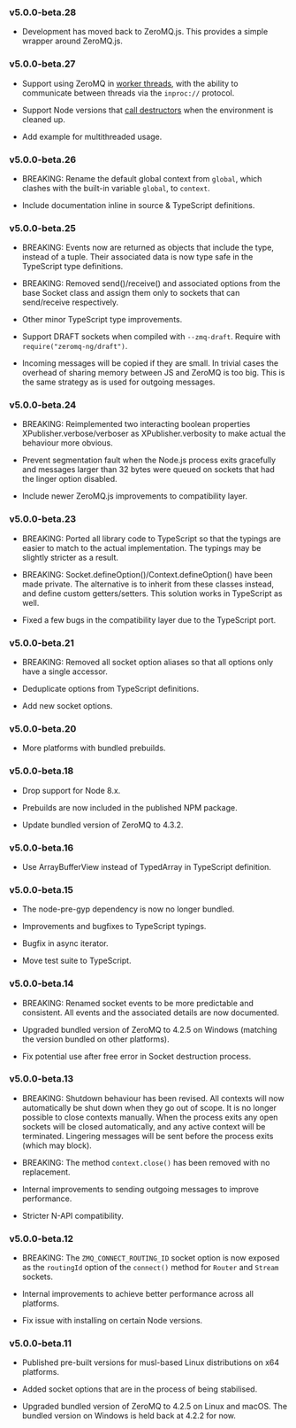 ### v5.0.0-beta.28

* Development has moved back to ZeroMQ.js. This provides a simple wrapper around ZeroMQ.js.

### v5.0.0-beta.27

* Support using ZeroMQ in [worker threads](https://nodejs.org/api/worker_threads.html), with the ability to communicate between threads via the `inproc://` protocol.

* Support Node versions that [call destructors](https://github.com/nodejs/node/pull/28428) when the environment is cleaned up.

* Add example for multithreaded usage.

### v5.0.0-beta.26

* BREAKING: Rename the default global context from `global`, which clashes with the built-in variable `global`, to `context`.

* Include documentation inline in source & TypeScript definitions.

### v5.0.0-beta.25

* BREAKING: Events now are returned as objects that include the type, instead of a tuple. Their associated data is now type safe in the TypeScript type definitions.

* BREAKING: Removed send()/receive() and associated options from the base Socket class and assign them only to sockets that can send/receive respectively.

* Other minor TypeScript type improvements.

* Support DRAFT sockets when compiled with `--zmq-draft`. Require with `require("zeromq-ng/draft")`.

* Incoming messages will be copied if they are small. In trivial cases the overhead of sharing memory between JS and ZeroMQ is too big. This is the same strategy as is used for outgoing messages.

### v5.0.0-beta.24

* BREAKING: Reimplemented two interacting boolean properties XPublisher.verbose/verboser as XPublisher.verbosity to make actual the behaviour more obvious.

* Prevent segmentation fault when the Node.js process exits gracefully and messages larger than 32 bytes were queued on sockets that had the linger option disabled.

* Include newer ZeroMQ.js improvements to compatibility layer.

### v5.0.0-beta.23

* BREAKING: Ported all library code to TypeScript so that the typings are easier to match to the actual implementation. The typings may be slightly stricter as a result.

* BREAKING: Socket.defineOption()/Context.defineOption() have been made private. The alternative is to inherit from these classes instead, and define custom getters/setters. This solution works in TypeScript as well.

* Fixed a few bugs in the compatibility layer due to the TypeScript port.

### v5.0.0-beta.21

* BREAKING: Removed all socket option aliases so that all options only have a single accessor.

* Deduplicate options from TypeScript definitions.

* Add new socket options.

### v5.0.0-beta.20

* More platforms with bundled prebuilds.

### v5.0.0-beta.18

* Drop support for Node 8.x.

* Prebuilds are now included in the published NPM package.

* Update bundled version of ZeroMQ to 4.3.2.

### v5.0.0-beta.16

* Use ArrayBufferView instead of TypedArray in TypeScript definition.

### v5.0.0-beta.15

* The node-pre-gyp dependency is now no longer bundled.

* Improvements and bugfixes to TypeScript typings.

* Bugfix in async iterator.

* Move test suite to TypeScript.

### v5.0.0-beta.14

* BREAKING: Renamed socket events to be more predictable and consistent. All events and the associated details are now documented.

* Upgraded bundled version of ZeroMQ to 4.2.5 on Windows (matching the version bundled on other platforms).

* Fix potential use after free error in Socket destruction process.

### v5.0.0-beta.13

* BREAKING: Shutdown behaviour has been revised. All contexts will now automatically be shut down when they go out of scope. It is no longer possible to close contexts manually. When the process exits any open sockets will be closed automatically, and any active context will be terminated. Lingering messages will be sent before the process exits (which may block).

* BREAKING: The method `context.close()` has been removed with no replacement.

* Internal improvements to sending outgoing messages to improve performance.

* Stricter N-API compatibility.

### v5.0.0-beta.12

* BREAKING: The `ZMQ_CONNECT_ROUTING_ID` socket option is now exposed as the `routingId` option of the `connect()` method for `Router` and `Stream` sockets.

* Internal improvements to achieve better performance across all platforms.

* Fix issue with installing on certain Node versions.

### v5.0.0-beta.11

* Published pre-built versions for musl-based Linux distributions on x64 platforms.

* Added socket options that are in the process of being stabilised.

* Upgraded bundled version of ZeroMQ to 4.2.5 on Linux and macOS. The bundled version on Windows is held back at 4.2.2 for now.
